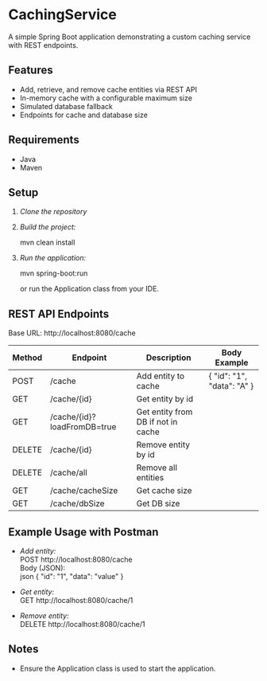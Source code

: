 # CachingService

A simple Spring Boot application demonstrating a custom caching service with REST endpoints.

## Features

- Add, retrieve, and remove cache entities via REST API
- In-memory cache with a configurable maximum size
- Simulated database fallback
- Endpoints for cache and database size

## Requirements

- Java 
- Maven

## Setup

1. *Clone the repository*
2. *Build the project:*
   
   mvn clean install
   
3. *Run the application:*
   
   mvn spring-boot:run
   
   or run the Application class from your IDE.

## REST API Endpoints

Base URL: http://localhost:8080/cache

| Method | Endpoint                | Description                | Body Example                |
|--------|-------------------------|----------------------------|-----------------------------|
| POST   | /cache                | Add entity to cache        | { "id": "1", "data": "A" }|
| GET    | /cache/{id}           | Get entity by id           |                             |
| GET    | /cache/{id}?loadFromDB=true | Get entity from DB if not in cache |         |
| DELETE | /cache/{id}           | Remove entity by id        |                             |
| DELETE | /cache/all            | Remove all entities        |                             |
| GET    | /cache/cacheSize      | Get cache size             |                             |
| GET    | /cache/dbSize         | Get DB size                |                             |

## Example Usage with Postman

- *Add entity:*  
  POST http://localhost:8080/cache  
  Body (JSON):  
  json
  {
    "id": "1",
    "data": "value"
  }
  

- *Get entity:*  
  GET http://localhost:8080/cache/1

- *Remove entity:*  
  DELETE http://localhost:8080/cache/1

## Notes

- Ensure the Application class is used to start the application.
